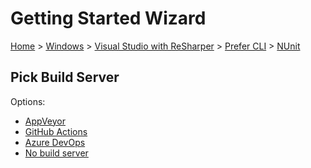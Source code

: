 # Getting Started Wizard

[Home](/docs/wiz/readme.md) > [Windows](Windows.md) > [Visual Studio with ReSharper](Windows_VisualStudioWithReSharper.md) > [Prefer CLI](Windows_VisualStudioWithReSharper_Cli.md) > [NUnit](Windows_VisualStudioWithReSharper_Cli_NUnit.md)

## Pick Build Server

Options:
 * [AppVeyor](Windows_VisualStudioWithReSharper_Cli_NUnit_AppVeyor.md)
 * [GitHub Actions](Windows_VisualStudioWithReSharper_Cli_NUnit_GitHubActions.md)
 * [Azure DevOps](Windows_VisualStudioWithReSharper_Cli_NUnit_AzureDevOps.md)
 * [No build server](Windows_VisualStudioWithReSharper_Cli_NUnit_None.md)
